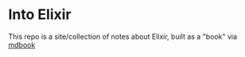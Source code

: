 # Into Elixir

This repo is a site/collection of notes about Elixir, built as a "book" via
[mdbook](https://github.com/rust-lang/mdBook)

